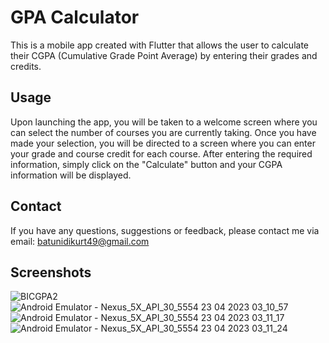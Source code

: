 # GPA Calculator
This is a mobile app created with Flutter that allows the user to calculate their CGPA (Cumulative Grade Point Average) by entering their grades and credits.
## Usage
Upon launching the app, you will be taken to a welcome screen where you can select the number of courses you are currently taking. Once you have made your selection, you will be directed to a screen where you can enter your grade and course credit for each course. After entering the required information, simply click on the "Calculate" button and your CGPA information will be displayed.


## Contact
If you have any questions, suggestions or feedback, please contact me via email: batunidikurt49@gmail.com


## Screenshots
![BICGPA2](https://user-images.githubusercontent.com/82970523/233812609-680ecd6b-6f15-482a-9253-f85ee429703d.gif)
![Android Emulator - Nexus_5X_API_30_5554 23 04 2023 03_10_57](https://user-images.githubusercontent.com/82970523/233812647-5448cd0e-8e7b-4e8e-9ceb-4d5cd977c30f.png)
![Android Emulator - Nexus_5X_API_30_5554 23 04 2023 03_11_17](https://user-images.githubusercontent.com/82970523/233812650-d57961eb-9156-4f03-b1bc-252ee5273067.png)
![Android Emulator - Nexus_5X_API_30_5554 23 04 2023 03_11_24](https://user-images.githubusercontent.com/82970523/233812653-0daacb90-3fe6-4090-833c-8f05239a01fd.png)
